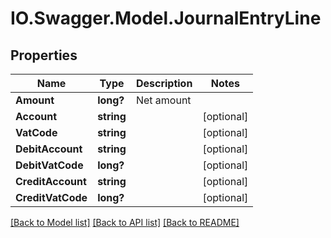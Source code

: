 # IO.Swagger.Model.JournalEntryLine

## Properties

 Name              | Type       | Description | Notes
-------------------|------------|-------------|------------
 **Amount**        | **long?**  | Net amount  |
 **Account**       | **string** |             | [optional]
 **VatCode**       | **string** |             | [optional]
 **DebitAccount**  | **string** |             | [optional]
 **DebitVatCode**  | **long?**  |             | [optional]
 **CreditAccount** | **string** |             | [optional]
 **CreditVatCode** | **long?**  |             | [optional]

[[Back to Model list]](../README.md#documentation-for-models) [[Back to API list]](../README.md#documentation-for-api-endpoints) [[Back to README]](../README.md)

